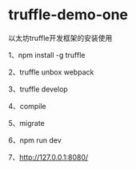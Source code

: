 # truffle-demo-one
以太坊truffle开发框架的安装使用

1、npm install -g truffle

2、truffle unbox webpack

3、truffle develop

4、compile

5、migrate

6、npm run dev

7、http://127.0.0.1:8080/
